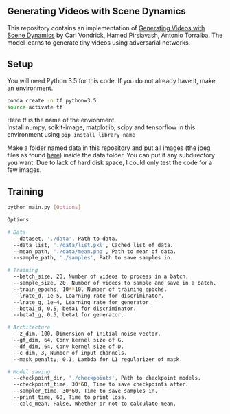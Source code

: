 Generating Videos with Scene Dynamics
--------------------------------------
This repository contains an implementation of [Generating Videos with Scene Dynamics](http://web.mit.edu/vondrick/tinyvideo/) by Carl Vondrick, Hamed Pirsiavash, Antonio Torralba. The model learns to generate tiny videos using adversarial networks.

Setup
---------------------------------

You will need Python 3.5 for this code. If you do not already have it, make an environment.
```sh
conda create -n tf python=3.5
source activate tf
```
Here tf is the name of the envionment. <br>
Install numpy, scikit-image, matplotlib, scipy and tensorflow in this environment using `pip install library_name` <br>

Make a folder named data in this repository and put all images (the jpeg files as found [here](http://web.mit.edu/vondrick/tinyvideo/)) inside the data folder. You can put it any subdirectory you want. Due to lack of hard disk space, I could only test the code for a few images. <br>

Training
----------------------------------------
```sh
python main.py [Options]

Options:

# Data
  --dataset, './data', Path to data.
  --data_list, './data/list.pkl', Cached list of data.
  --mean_path, './data/mean.png', Path to mean of data.
  --sample_path, './samples', Path to save samples in.

# Training
  --batch_size, 20, Number of videos to process in a batch.
  --sample_size, 20, Number of videos to sample and save in a batch.
  --train_epochs, 10**10, Number of training epochs.
  --lrate_d, 1e-5, Learning rate for discriminator.
  --lrate_g, 1e-4, Learning rate for generator.
  --beta1_d, 0.5, beta1 for discriminator.
  --beta1_g, 0.5, beta1 for generator.

# Architecture
  --z_dim, 100, Dimension of initial noise vector.
  --gf_dim, 64, Conv kernel size of G.
  --df_dim, 64, Conv kernel size of D.
  --c_dim, 3, Number of input channels.
  --mask_penalty, 0.1, Lambda for L1 regularizer of mask.

# Model saving
  --checkpoint_dir, './checkpoints', Path to checkpoint models.
  --checkpoint_time, 30*60, Time to save checkpoints after. 
  --sampler_time, 30*60, Time to save samples in.
  --print_time, 60, Time to print loss.
  --calc_mean, False, Whether or not to calculate mean.


```
